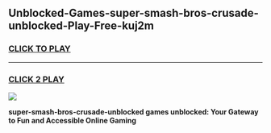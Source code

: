 
## Unblocked-Games-super-smash-bros-crusade-unblocked-Play-Free-kuj2m
<h3>
<a href="https://premium76.site?title=super-smash-bros-crusade-unblocked&ref=21A">CLICK TO PLAY</a></h3>
<hr>

<h3>
<a href="https://premium76.site?title=super-smash-bros-crusade-unblocked&ref=21A">CLICK 2 PLAY</a>
  
</h3>

<a href="https://premium76.site?title=super-smash-bros-crusade-unblocked&ref=21A"><img src="https://clearcache.store/games.png"></a>


**super-smash-bros-crusade-unblocked games unblocked: Your Gateway to Fun and Accessible Online Gaming**

